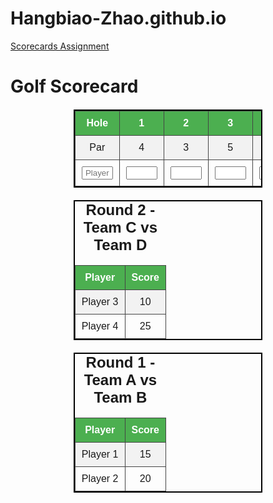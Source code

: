 # Hangbiao-Zhao.github.io

<p><a href="/BasicWebDev/Scorecards Assignment.html" target="black">Scorecards Assignment</a></p>
<!DOCTYPE html>
<html>
<head>
    <title>Golf Scorecard</title>
    <style>
        table {
            border-collapse: collapse;
            width: 80%;
            margin: 20px auto;
            font-family: Arial, sans-serif;
        }
        th, td {
            border: 1px solid #ddd;
            padding: 8px;
            text-align: center;
        }
        th {
            background-color: #4CAF50;
            color: white;
        }
        tr:nth-child(even) {
            background-color: #f2f2f2;
        }
        tr:hover {
            background-color: #e6f7e6;
        }
        input {
            width: 50px;
            text-align: center;
        }
    </style>
</head>
<body>
    <h1>Golf Scorecard</h1>
    <table>
        <tr>
            <th>Hole</th>
            <th>1</th>
            <th>2</th>
            <th>3</th>
            <th>4</th>
            <th>5</th>
            <th>6</th>
            <th>7</th>
            <th>8</th>
            <th>9</th>
            <th>Total</th>
        </tr>
        <tr>
            <td>Par</td>
            <td>4</td>
            <td>3</td>
            <td>5</td>
            <td>4</td>
            <td>4</td>
            <td>3</td>
            <td>4</td>
            <td>5</td>
            <td>4</td>
            <td>36</td>
        </tr>
        <tr>
            <td><input type="text" placeholder="Player"></td>
            <td><input type="number"></td>
            <td><input type="number"></td>
            <td><input type="number"></td>
            <td><input type="number"></td>
            <td><input type="number"></td>
            <td><input type="number"></td>
            <td><input type="number"></td>
            <td><input type="number"></td>
            <td><input type="number"></td>
            <td></td>
        </tr>
    </table>
</body>
</html>

<!DOCTYPE html>
<html lang="en">
<head>
    <meta charset="UTF-8">
    <title>Scorecard 2</title>
    <style>
        table {
            width: 70%;
            border: 2px solid #000;
            margin: 30px auto;
            border-collapse: collapse;
        }
        th, td {
            padding: 12px;
            border: 1px solid #888;
        }
        th:hover {
            background-color: #d1e7dd;
        }
        caption {
            font-weight: bold;
            font-size: 1.2em;
        }
    </style>
</head>
<body>
    <table>
        <caption>Round 2 - Team C vs Team D</caption>
        <tr>
            <th>Player</th>
            <th>Score</th>
        </tr>
        <tr>
            <td>Player 3</td>
            <td>10</td>
        </tr>
        <tr>
            <td>Player 4</td>
            <td>25</td>
        </tr>
    </table>
</body>
</html>

<!DOCTYPE html>
<html lang="en">
<head>
  <meta charset="UTF-8">
  <title>Scorecard 1</title>
  <style>
    table {
      width: 60%;
      border-collapse: collapse;
      margin: 20px auto;
    }
    th, td {
      border: 1px solid #444;
      padding: 10px;
      text-align: center;
    }
    tr:hover {
      background-color: #f0f0f0;
    }
    caption {
      font-size: 1.5em;
      margin-bottom: 10px;
    }
  </style>
</head>
<body>
  <table>
    <caption>Round 1 - Team A vs Team B</caption>
    <tr>
      <th>Player</th>
      <th>Score</th>
    </tr>
    <tr>
      <td>Player 1</td>
      <td>15</td>
    </tr>
    <tr>
      <td>Player 2</td>
      <td>20</td>
    </tr>
  </table>
</body>
</html>
